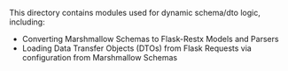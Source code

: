 This directory contains modules used for dynamic schema/dto logic, including:
* Converting Marshmallow Schemas to Flask-Restx Models and Parsers
* Loading Data Transfer Objects (DTOs) from Flask Requests via configuration from Marshmallow Schemas